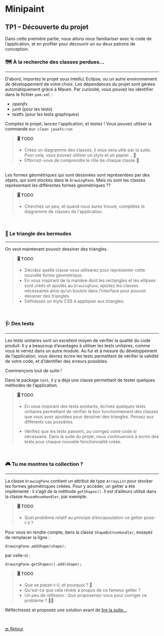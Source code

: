 # Minipaint 
## TP1 – Découverte du projet

Dans cette première partie, nous allons nous familiariser avec le code de l’application, et en profiter pour découvrir un ou deux patrons de conception. 


### 🗺 À la recherche des classes perdues...
---
D’abord, importez le projet sous IntelliJ, Eclipse, ou un autre environnement de développement de votre choix. 
Les dépendances du projet sont gérées automatiquement grâce à Maven. Par curiosité, vous pouvez les identifier dans le fichier `pom.xml` :

- openjfx
- junit (pour les tests)
- testfx (pour les tests graphiques)

Compilez le projet, lancez l'application, et testez !
Vous pouvez utiliser la commande `mvn clean javafx:run`

>**🖥 TODO**
>
> - Créez un diagramme des classes, il vous sera utile par la suite. <br>Pour cela, vous pouvez utiliser un stylo et un papier... 📝
> - Efforcez-vous de comprendre le rôle de chaque classe 🧐

<br>Les formes géométriques qui sont dessinées sont représentées par des objets, qui sont stockés dans le `DrawingPane`. Mais où sont les classes représentant les différentes formes géométriques ??
>**🖥 TODO**
> - Cherchez un peu, et quand vous aurez trouvé, complétez le diagramme de classes de l'application.

<br> 

### 🌴 Le triangle des bermudes
---
On veut maintenant pouvoir dessiner des triangles.

>**🖥 TODO**
>
> - Décidez quelle classe vous utiliserez pour représenter cette nouvelle forme géométrique.
> - En vous inspirant de la manière dont les rectangles et les ellipses sont créés et ajoutés au `DrawingPane`, ajoutez les classes nécessaires ainsi qu’un bouton dans l’interface pour pouvoir dessiner des triangles.
> - Définissez un style CSS à appliquer aux triangles.

<br> 

### 🩺 Des tests
---
Les tests unitaires sont un excellent moyen de vérifier la qualité du code produit. Il y a beaucoup d’avantages à utiliser les tests unitaires, comme vous le verrez dans un autre module. Au fur et à mesure du développement de l’application, vous devrez écrire les tests permettant de vérifier la validité de votre code, et d’identifier des erreurs possibles. 

Commençons tout de suite !

Dans le package `test`, il y a déjà une classe permettant de tester quelques méthodes de l’application.
>**🖥 TODO**
>
> - En vous inspirant des tests existants, écrivez quelques tests unitaires permettant de vérifier le bon fonctionnement des classes que vous avez ajoutées pour dessiner des triangles. Pensez aux différents cas possibles. 
>
> - Vérifiez que les tests passent, ou corrigez votre code si nécessaire. 
Dans la suite du projet, nous continuerons à écrire des tests pour chaque nouvelle fonctionnalité créée. 

<br> 

### 🎮 Tu me montres ta collection ?
---
La classe `DrawingPane` contient un attribut de type `ArrayList` pour stocker les formes géométriques créées. Pour y accéder, un getter a été implémenté : il s’agit de la méthode `getShapes()`. Il est d’ailleurs utilisé dans la classe `MouseMoveHandler`, par exemple.

>**🖥 TODO**
>
> - Quel problème relatif au principe d’encapsulation ce getter pose-t-il ?

Pour vous en rendre compte, dans la classe `ShapeButtonHandler`, essayez de remplacer la ligne :

    drawingPane.addShape(shape);

par celle-ci :

    drawingPane.getShapes().add(shape);

>**🖥 TODO**
>
> - Que se passe-t-il, et pourquoi ? 👾
> - Qu'est-ce que cela révèle à propos de ce fameux getter ?
> - Un peu de réflexion : Que proposeriez-vous pour corriger ce problème ? 🤷🏽‍

Réfléchissez et proposez une solution avant de [lire la suite... ](./TP1_plus.md)

<br>

[🔙 Retour](../README.md)